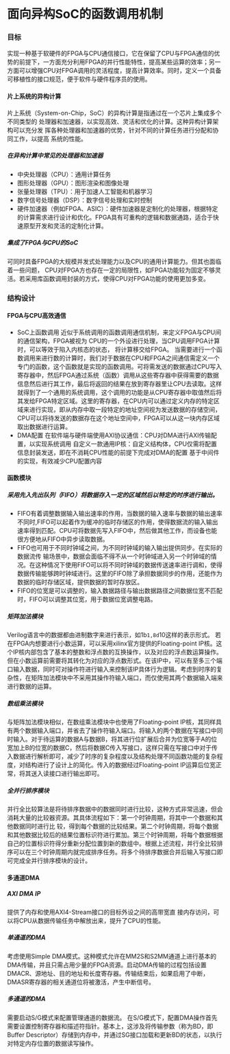 # 面向异构SoC的函数调用机制
### 目标
实现一种基于软硬件的FPGA与CPU通信接口，它在保留了CPU与FPGA通信的优势的前提下，一方面充分利用FPGA的并行性能特性，提高某些运算的效率；另一方面可以增强CPU对FPGA调用的灵活程度，提高计算效率。同时，定义一个具备可移植性的接口规范，便于软件与硬件程序员的使用。
#### 片上系统的异构计算
片上系统（System-on-Chip，SoC）的异构计算是指通过在一个芯片上集成多个不同类型的
处理器和加速器，以实现高效、灵活和优化的计算。这种异构计算架构可以充分发
挥各种处理器和加速器的优势，针对不同的计算任务进行分配和协同工作，以提高
系统的性能。
##### 在异构计算中常见的处理器和加速器
+ 中央处理器（CPU）：通用计算任务
+ 图形处理器（GPU）：图形渲染和图像处理
+ 张量处理器（TPU）：用于加速人工智能和机器学习
+ 数字信号处理器（DSP）：数字信号处理和实时控制
+ 硬件加速器（例如FPGA、ASIC）：硬件加速器是定制化的处理器，根据特定的计算需求进行设计和优化。FPGA具有可重构的逻辑和数据通路，适合于快速原型开发和灵活的定制化计算。
##### 集成了FPGA与CPU的SoC
可同时具备FPGA的⼤规模并发式处理能⼒以及CPU的通⽤计算能⼒。但其也面临着一些问题， CPU对FPGA方也存在一定的局限性，如FPGA功能较为固定不够灵活。若采用库函数调用封装的方式，使得CPU对FPGA功能的使用更加多变。

### 结构设计
#### FPGA与CPU高效通信
+ SoC上函数调用
近似于系统调用的函数调用通信机制，来定义FPGA与CPU间的通信架构，FPGA被视为
CPU的一个外设进行处理，当CPU调用FPGA计算时，可以等效于陷入内核态的状态，
将计算移交给FPGA。
当需要进行一个函数调用来进行数的计算时，我们对于数据在CPU和FPGA之间通信需定义一个专门的函数，这个函数就是实现的函数调用。可将需发送的数据通过CPU写入寄存器中，然后FPGA通过系统（函数）调用从这些寄存器中获得需要的数据信息然后进行其工作，最后将返回的结果在放到寄存器里让CPU去读取。这样就得到了一个通用的系统调用，这个调用的功能是从CPU寄存器中取值然后将其发给FPGA特定区域。这里的寄存器，在CPU内可以通过定义内存的特定区域来进行实现，即从内存中取一段特定的地址空间视为发送数据的存储空间，CPU可以将待发送的数据存在这个地址空间中，FPGA可以从这一块内存区域取出数据进行运算。
+ DMA配置
在软件端与硬件端使用AXI协议通信：CPU对DMA进行AXI传输配置，以实现系统调用
自定义一款通用IP核：自定义结构体，CPU仅需将配置信息封装发送，即在不消耗CPU性能的前提下完成对DMA的配置
基于中间件的实现，有效减少CPU配置内容
#### 函数模块
##### 采用先入先出队列（FIFO）将数据存入一定的区域然后以特定的时序进行输出。
+ FIFO有着调整数据输入输出速率的作用，当数据的输入速率与数据的输出速率不同时,FIFO可以起着作为缓冲的临时存储区的作用，使得数据流的输入输出速率得到匹配。CPU可将数据先写入FIFO中，然后做其他工作，而设备也能很方便地从FIFO中异步读取数据。
+ FIFO也可用于不同时钟域之间，为不同时钟域的输入输出提供同步。在实际的数据流传
输场景中，数据会面临不得不从一个时钟域进入另一个时钟域的情况。在这种情况下使用FIFO可以将不同时钟域的数据传送速率进行调和，使得数据传输能够跨时钟域进行。这里的FIFO除了承担数据同步的作用，还能作为数据的临时存储区域，提供数据的暂时存放区。
+ FIFO的位宽是可以调整的，输入数据路径与输出数据路径之间数据位宽不匹配时，FIFO可以调整其位宽，用于数据位宽调整电路。
##### 矩阵加法模块
Verilog语言中的数据都由进制数字来进行表示，如1b`1,8d`10这样的表示形式。
若在FPGA内想要进行小数运算，可以采用xilinx官方提供的Floating-point IP核。这个IP核内部包含了基本的整数和浮点数的互换操作，以及对应的浮点数运算操作。但在小数运算前需要将其转化为对应的浮点数形式。在该IP中，可以有至多三个端口输入数据，同时可对操作符进行输入来控制该IP具体行为逻辑。考虑到时序的复杂性，在矩阵加法模块中不采用其操作符输入端口，而仅使用其两个数据输入端来进行数据的运算。
##### 数组乘法模块
与矩阵加法模块相似，在数组乘法模块中也使用了Floating-point IP核，其同样具
有两个数据输入端口，并省去了操作符输入端口。将输入的两个数据在写接口中同时输入。对于待运算的数据A与数据B，将其进行位扩展后合并为位宽等于A的位宽加上B的位宽的数据C，然后将数据C传入写接口，这样只需在写接口中对于传入数据进行解析即可，减少了时序的复杂程度以及结构处理不同函数功能的复杂程度，对结构进行了设计上的简化。传入的数据经过Floating-point IP运算后位宽正常，将其送入读接口进行输出即可。
##### 全并行排序模块
并行全比较算法是将待排序数据中的数据同时进行比较，这种方式非常迅速，但会消耗大量的比较器资源。其具体流程如下：第一个时钟周期，将其中一个数据和其他数据同时进行比
较，得到每个数据的比较结果。第二个时钟周期，将每个数据和其他数据比较后的结果位置标识符进行累加。第三个时钟周期，将每个数据根据自己的位置标识符得分重新分配位置到新的数组中。根据上述流程，并行全比较排序可以在三个时钟周期内就完成排序任务。将多个待排序数据合并后输入写接口即可完成全并行排序模块的设计。

#### 多通道DMA
##### AXI DMA IP
提供了内存和使用AXI4-Stream接口的目标外设之间的高带宽直
接内存访问，可以将CPU从数据传输任务中解放出来，提升了CPU的性能。
##### 单通道的DMA
考虑使用Simple DMA模式。这种模式允许在MM2S和S2MM通道上进行基本的DMA传输，并且只需占用少量的FPGA资源。启动DMA传输的过程包括设置DMACR、源地址、目的地址和长度寄存器。传输结束后，如果启用了中断，DMASR寄存器的相关通道位将被激活，产生中断信号。
##### 多通道的DMA
需要启动S/G模式来配置管理通道的数据流。
在S/G模式下，配置DMA操作首先需要设置控制寄存器和描述符指针。基本上，这涉及将传输参数（称为BD，即Buffer Descriptor）存储到内存中，并通过SG接口加载和更新BD的状态，以执行对特定内存位置的数据读写操作。
